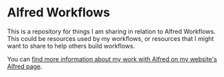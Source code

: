 # Alfred Workflows
This is a repository for things I am sharing in relation to Alfred Workflows. This could be resources used by my workflows, or resources that I might want to share to help others build workflows.

You can [find more information about my work with Alfred on my website's Alfred page](https://www.thoughtasylum.com/alfred/).
